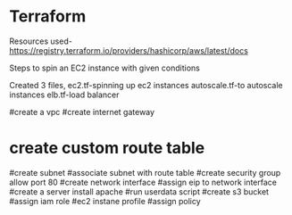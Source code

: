 # Terraform


Resources used- https://registry.terraform.io/providers/hashicorp/aws/latest/docs


Steps to spin an  EC2 instance with given conditions

Created 3 files,
ec2.tf-spinning up ec2 instances
autoscale.tf-to autoscale instances
elb.tf-load balancer


#create a vpc
#create internet gateway 
# create custom route table
#create subnet
#associate subnet with route table
#create security group allow port 80
#create network interface
#assign eip to network interface
#create a server install apache
#run userdata script
#create s3 bucket
#assign iam role
#ec2 instane profile
#assign policy
